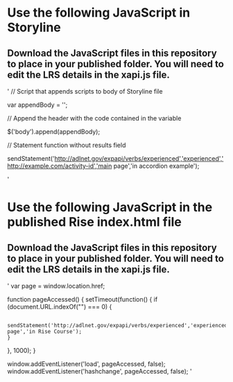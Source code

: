 # Use the following JavaScript in Storyline
## Download the JavaScript files in this repository to place in your published folder. You will need to edit the LRS details in the xapi.js file.

'
// Script that appends scripts to body of Storyline file

var appendBody = '<script src="https://cdnjs.cloudflare.com/ajax/libs/jquery/3.4.1/jquery.min.js"></script><script type="text/javascript" src="https://cdnjs.cloudflare.com/ajax/libs/crypto-js/3.1.9-1/crypto-js.min.js"></script><script type="text/javascript" src="xapiwrapper.min.js"></script><script src="xapi.js"></script>';

// Append the header with the code contained in the variable

$('body').append(appendBody);


// Statement function without results field

sendStatement('http://adlnet.gov/expapi/verbs/experienced','experienced','http://example.com/activity-id','main page','in accordion example');

'

# Use the following JavaScript in the published Rise index.html file
## Download the JavaScript files in this repository to place in your published folder. You will need to edit the LRS details in the xapi.js file.

'
var page = window.location.href;

function pageAccessed() {
  setTimeout(function() {
    if (document.URL.indexOf("") === 0) {

      sendStatement('http://adlnet.gov/expapi/verbs/experienced','experienced',page,'Some page','in Rise Course');
    }
  }, 1000);
}

window.addEventListener('load', pageAccessed, false);
window.addEventListener('hashchange', pageAccessed, false);
'

